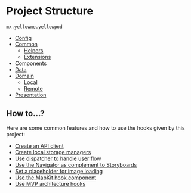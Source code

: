 # Project Structure

`mx.yellowme.yellowpod`

* [Config](./YellowPod/Config/)
* [Common](./YellowPod/Common/)
  * [Helpers](./YellowPod/Common/Helpers/)
  * [Extensions](./YellowPod/Common/Extensions/)
* [Components](./YellowPod/Components/)
* [Data](./YellowPod/Data/)
* [Domain](./YellowPod/Domain/)
  * [Local](./YellowPod/Domain/Local/)
  * [Remote](./YellowPod/Domain/Remote/)
* [Presentation](./YellowPod/Presentation/)

## How to...?

Here are some common features and how to use the hooks given by this project:

* [Create an API client](./README.md)
* [Create local storage managers](./README.md)
* [Use dispatcher to handle user flow](./README.md)
* [Use the Navigator as complement to Storyboards](./README.md)
* [Set a placeholder for image loading](./README.md)
* [Use the MapKit hook component](./README.md)
* [Use MVP architecture hooks](./README.md)